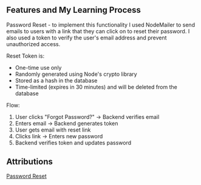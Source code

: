 #



## Features and My Learning Process

Password Reset - to implement this functionality I used NodeMailer to send emails to users with a link that they can click on to reset their password. I also used a token to verify the user's email address and prevent unauthorized access.

Reset Token is:  
* One-time use only
* Randomly generated using Node's crypto library
* Stored as a hash in the database
* Time-limited (expires in 30 minutes) and will be deleted from the database

Flow: 
1. User clicks "Forgot Password?" -> Backend verifies email
2. Enters email → Backend generates token
3. User gets email with reset link
4. Clicks link → Enters new password
5. Backend verifies token and updates password

## Attributions

[Password Reset](https://www.npmjs.com/package/nodemailer)